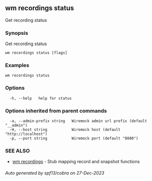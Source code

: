 ## wm recordings status

Get recording status

### Synopsis

Get recording status

```
wm recordings status [flags]
```

### Examples

```
wm recordings status 
```

### Options

```
  -h, --help   help for status
```

### Options inherited from parent commands

```
  -a, --admin-prefix string   Wiremock admin url prefix (default "__admin")
  -H, --host string           Wiremock host (default "http://localhost")
  -p, --port string           Wiremock port (default "8080")
```

### SEE ALSO

* [wm recordings](wm_recordings.md)	 - Stub mapping record and snapshot functions

###### Auto generated by spf13/cobra on 27-Dec-2023
